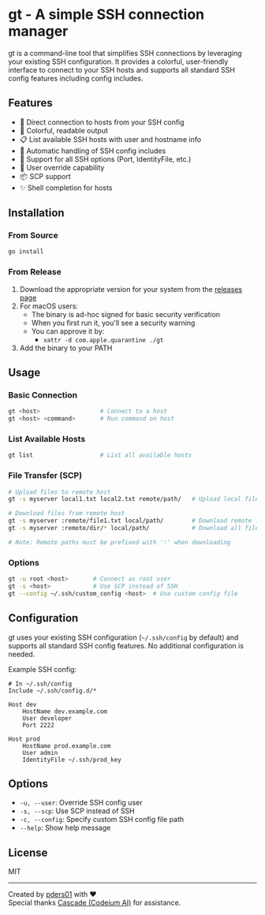 # gt - A simple SSH connection manager

gt is a command-line tool that simplifies SSH connections by leveraging your existing SSH configuration. It provides a colorful, user-friendly interface to connect to your SSH hosts and supports all standard SSH config features including config includes.

## Features

- 🚀 Direct connection to hosts from your SSH config
- 🎨 Colorful, readable output
- 📋 List available SSH hosts with user and hostname info
- 🔄 Automatic handling of SSH config includes
- 🔑 Support for all SSH options (Port, IdentityFile, etc.)
- 👤 User override capability
- 📦 SCP support
- ✨ Shell completion for hosts

## Installation

### From Source

```bash
go install
```

### From Release

1. Download the appropriate version for your system from the [releases page](https://github.com/pders01/gt/releases)
2. For macOS users:
   - The binary is ad-hoc signed for basic security verification
   - When you first run it, you'll see a security warning
   - You can approve it by:
     - `xattr -d com.apple.quarantine ./gt`
3. Add the binary to your PATH

## Usage

### Basic Connection

```bash
gt <host>                 # Connect to a host
gt <host> <command>       # Run command on host
```

### List Available Hosts

```bash
gt list                   # List all available hosts
```

### File Transfer (SCP)

```bash
# Upload files to remote host
gt -s myserver local1.txt local2.txt remote/path/   # Upload local files to remote path

# Download files from remote host
gt -s myserver :remote/file1.txt local/path/        # Download remote file to local path
gt -s myserver :remote/dir/* local/path/            # Download all files in remote dir

# Note: Remote paths must be prefixed with ':' when downloading
```

### Options

```bash
gt -u root <host>       # Connect as root user
gt -s <host>            # Use SCP instead of SSH
gt --config ~/.ssh/custom_config <host>  # Use custom config file
```

## Configuration

gt uses your existing SSH configuration (`~/.ssh/config` by default) and supports all standard SSH config features. No additional configuration is needed.

Example SSH config:

```ssh-config
# In ~/.ssh/config
Include ~/.ssh/config.d/*

Host dev
    HostName dev.example.com
    User developer
    Port 2222

Host prod
    HostName prod.example.com
    User admin
    IdentityFile ~/.ssh/prod_key
```

## Options

- `-u, --user`: Override SSH config user
- `-s, --scp`: Use SCP instead of SSH
- `-c, --config`: Specify custom SSH config file path
- `--help`: Show help message

## License

MIT

---
Created by [pders01](https://github.com/pders01) with ❤️  
Special thanks [Cascade (Codeium AI)](https://codeium.com) for assistance.

